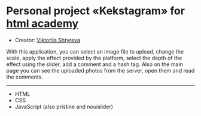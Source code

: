 # Personal project «Kekstagram» for [html academy](https://htmlacademy.ru/study)
* Creator: [Viktoriia Shtyreva](https://github.com/VictoriiaShtyreva)

With this application, you can select an image file to upload, change the scale, apply the effect provided by the platform, select the depth of the effect using the slider, add a comment and a hash tag. Also on the main page you can see the uploaded photos from the server, open them and read the comments.

***
- HTML
- CSS
- JavaScript (also pristine and nouislider)
